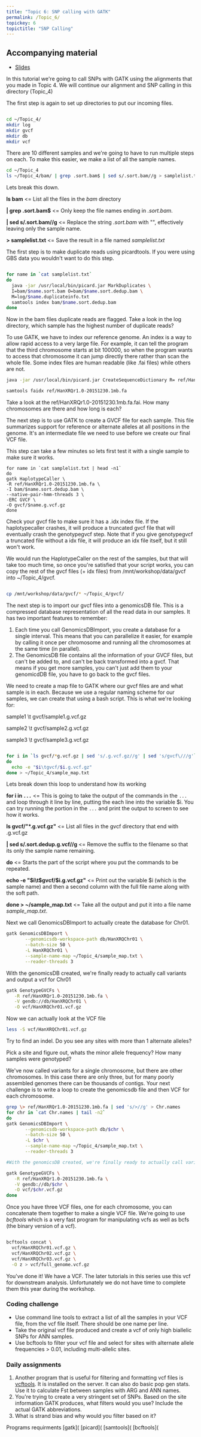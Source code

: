 ```yaml
---
title: "Topic 6: SNP calling with GATK"
permalink: /Topic_6/
topickey: 6
topictitle: "SNP Calling"
---
```


## Accompanying material
* [Slides](./Topic_6.pdf)

In this tutorial we're going to call SNPs with GATK using the alignments that you made in Topic 4. We will continue our alignment and SNP calling in this directory (Topic_4)

The first step is again to set up directories to put our incoming files.
```bash

cd ~/Topic_4/
mkdir log
mkdir gvcf
mkdir db
mkdir vcf
```

There are 10 different samples and we're going to have to run multiple steps on each. To make this easier, we make a list of all the sample names.
```bash
cd ~/Topic_4
ls ~/Topic_4/bam/ | grep .sort.bam$ | sed s/.sort.bam//g > samplelist.txt
```
Lets break this down. 

**ls bam** <= List all the files in the _bam_ directory

**\| grep .sort.bam$** <= Only keep the file names ending in _.sort.bam_.

**\| sed s/.sort.bam//g** <= Replace the string _.sort.bam_ with "", effectively leaving only the sample name.

**> samplelist.txt** <= Save the result in a file named _samplelist.txt_


The first step is to make duplicate reads using picardtools. If you were using GBS data you wouldn't want to do this step.

```bash

for name in `cat samplelist.txt` 
do
  java -jar /usr/local/bin/picard.jar MarkDuplicates \
  I=bam/$name.sort.bam O=bam/$name.sort.dedup.bam \
  M=log/$name.duplicateinfo.txt
  samtools index bam/$name.sort.dedup.bam
done 

```

Now in the bam files duplicate reads are flagged. Take a look in the log directory, which sample has the highest number of duplicate reads?


To use GATK, we have to index our reference genome. An index is a way to allow rapid access to a very large file. For example, it can tell the program that the third chromosome starts at bit 100000, so when the program wants to access that chromosome it can jump directly there rather than scan the whole file. Some index files are human readable (like .fai files) while others are not.
```bash
java -jar /usr/local/bin/picard.jar CreateSequenceDictionary R= ref/HanXRQr1.0-20151230.1mb.fa O= ref/HanXRQr1.0-20151230.1mb.dict

samtools faidx ref/HanXRQr1.0-20151230.1mb.fa
```
Take a look at the ref/HanXRQr1.0-20151230.1mb.fa.fai. How many chromosomes are there and how long is each? 

The next step is to use GATK to create a GVCF file for each sample. This file summarizes support for reference or alternate alleles at all positions in the genome. It's an intermediate file we need to use before we create our final VCF file.

This step can take a few minutes so lets first test it with a single sample to make sure it works.
```
for name in `cat samplelist.txt | head -n1` 
do 
gatk HaplotypeCaller \
-R ref/HanXRQr1.0-20151230.1mb.fa \
-I bam/$name.sort.dedup.bam \
--native-pair-hmm-threads 3 \
-ERC GVCF \
-O gvcf/$name.g.vcf.gz 
done
```
Check your gvcf file to make sure it has a .idx index file. If the haplotypecaller crashes, it will produce a truncated gvcf file that will eventually crash the genotypegvcf step. Note that if you give genotypegvcf a truncated file without a idx file, it will produce an idx file itself, but it still won't work.

We would run the HaplotypeCaller on the rest of the samples, but that will take too much time, so once you're satisfied that your script works, you can copy the rest of the gvcf files (+ idx files) from /mnt/workshop/data/gvcf into ~/Topic_4/gvcf.

```bash

cp /mnt/workshop/data/gvcf/* ~/Topic_4/gvcf/

```

The next step is to import our gvcf files into a genomicsDB file. This is a compressed database representation of all the read data in our samples. It has two important features to remember:

1. Each time you call GenomicsDBImport, you create a database for a single interval. This means that you can parallelize it easier, for example by calling it once per chromosome and running all the chromosomes at the same time (in parallel).
2. The GenomicsDB file contains all the information of your GVCF files, but can't be added to, and can't be back transformed into a gvcf. That means if you get more samples, you can't just add them to your genomicdDB file, you have to go back to the gvcf files.


We need to create a map file to GATK where our gvcf files are and what sample is in each. Because we use a regular naming scheme for our samples, we can create that using a bash script.
This is what we're looking for:

sample1 \t gvcf/sample1.g.vcf.gz

sample2 \t gvcf/sample2.g.vcf.gz

sample3 \t gvcf/sample3.g.vcf.gz

```bash

for i in `ls gvcf/*g.vcf.gz | sed 's/.g.vcf.gz//g' | sed 's/gvcf\///g'`
do
  echo -e "$i\tgvcf/$i.g.vcf.gz"
done > ~/Topic_4/sample_map.txt

```

Lets break down this loop to understand how its working 

**for i in `...`** <= This is going to take the output of the commands in the `...` and loop through it line by line, putting the each line into the variable $i. You can try running the portion in the `...` and print the output to screen to see how it works.

**ls gvcf/"*.g.vcf.gz"** <= List all files in the gvcf directory that end with .g.vcf.gz

**\| sed s/.sort.dedup.g.vcf//g** <= Remove the suffix to the filename so that its only the sample name remaining.

**do** <= Starts the part of the script where you put the commands to be repeated.

**echo -e "$i\t$gvcf/$i.g.vcf.gz"** <= Print out the variable $i (which is the sample name) and then a second column with the full file name along with the soft path.

**done > ~/sample_map.txt** <= Take all the output and put it into a file name _sample_map.txt_.


Next we call GenomicsDBImport to actually create the database for Chr01.
```bash
gatk GenomicsDBImport \
       --genomicsdb-workspace-path db/HanXRQChr01 \
       --batch-size 50 \
       -L HanXRQChr01 \
       --sample-name-map ~/Topic_4/sample_map.txt \
       --reader-threads 3
```

With the genomicsDB created, we're finally ready to actually call variants and output a vcf for Chr01
```bash
gatk GenotypeGVCFs \
   -R ref/HanXRQr1.0-20151230.1mb.fa \
   -V gendb://db/HanXRQChr01 \
   -O vcf/HanXRQChr01.vcf.gz
```
Now we can actually look at the VCF file

```bash
less -S vcf/HanXRQChr01.vcf.gz
```

Try to find an indel. Do you see any sites with more than 1 alternate alleles? 

Pick a site and figure out, whats the minor allele frequency? How many samples were genotyped? 

We've now called variants for a single chromosome, but there are other chromosomes. In this case there are only three, but for many poorly assembled genomes there can be thousands of contigs. Your next challenge is to write a loop to create the genomicsdb file and then VCF for each chromosome. 

```bash
grep \> ref/HanXRQr1.0-20151230.1mb.fa | sed 's/>//g' > Chr.names
for chr in `cat Chr.names | tail -n2`
do
gatk GenomicsDBImport \
       --genomicsdb-workspace-path db/$chr \
       --batch-size 50 \
       -L $chr \
       --sample-name-map ~/Topic_4/sample_map.txt \
       --reader-threads 3

#With the genomicsDB created, we're finally ready to actually call variants and output a vcf for Chr01

gatk GenotypeGVCFs \
   -R ref/HanXRQr1.0-20151230.1mb.fa \
   -V gendb://db/$chr \
   -O vcf/$chr.vcf.gz
done
```


Once you have three VCF files, one for each chromosome, you can concatenate them together to make a single VCF file. We're going to use _bcftools_ which is a very fast program for manipulating vcfs as well as bcfs (the binary version of a vcf).

```bash

bcftools concat \
  vcf/HanXRQChr01.vcf.gz \
  vcf/HanXRQChr02.vcf.gz \
  vcf/HanXRQChr03.vcf.gz \
  -O z > vcf/full_genome.vcf.gz

```

You've done it! We have a VCF. The later tutorials in this series use this vcf for downstream analysis. Unfortunately we do not have time to complete them this year during the workshop.

### Coding challenge
* Use command line tools to extract a list of all the samples in your VCF file, from the vcf file itself. There should be one name per line.
* Take the original vcf file produced and create a vcf of only high biallelic SNPs for ANN samples. 
* Use bcftools to filter your vcf file and select for sites with alternate allele frequencies > 0.01, including multi-allelic sites. 

### Daily assignments
1. Another program that is useful for filtering and formatting vcf files is [vcftools](https://vcftools.github.io/index.html). It is installed on the server. It can also do basic pop gen stats. Use it to calculate Fst between samples with ARG and ANN names.
2. You're trying to create a very stringent set of SNPs. Based on the site information GATK produces, what filters would you use? Include the actual GATK abbreviations.
3. What is strand bias and why would you filter based on it?

Programs requirments
[gatk](
[picard](
[samtools](
[bcftools](

